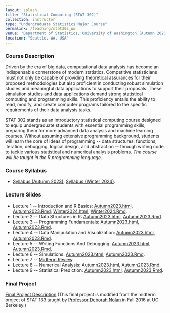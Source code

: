 ```yaml
---
layout: splash
title: "Statistical Computing (STAT 302)"
collection: instructor
type: "Undergraduate Statistics Major Course"
permalink: /teaching/stat302_uw
venue: "Department of Statistics, University of Washington (Autumn 2023)"
location: "Seattle, WA, USA"
---
```


<p></p>

### Course Description

Driven by the era of big data, computational data analysis has become an indispensable cornerstone of modern statistics. Competitive statisticians must not only be capable of providing theoretical assurances for their proposed methodologies but also proficient in conducting robust simulation studies and meaningful data applications to support their proposals. These simulation studies and data applications demand strong statistical computing and programming skills. This proficiency entails the ability to read, modify, and create computer programs tailored to the specific requirements of their data analysis tasks.
	
 STAT 302 stands as an introductory statistical computing course designed to equip undergraduate students with essential programming skills, preparing them for more advanced data analysis and machine learning courses. Without assuming extensive programming background, students will learn the core of ideas of programming -- data structures, functions, iteration, debugging, logical design, and abstraction -- through writing code to tackle various statistical and numerical analysis problems. _The course will be taught in the R programming language_.

### Course Syllabus

- [Syllabus (Autumn 2023)](file_stat302/Syllabus_Aut2023.pdf), [Syllabus (Winter 2024)](file_stat302/Syllabus_Win2024.pdf).

### Lecture Slides

- Lecture 1 -- Introduction and R Basics: [Autumn2023.html](file_stat302/Lectures/Lecture1_Rintro_Aut23.html), [Autumn2023.Rmd](https://raw.githubusercontent.com/zhangyk8/zhangyk8.github.io/master/_teaching/file_stat302/Lectures/Lecture1_Rintro_Aut23.Rmd); [Winter2024.html](file_stat302/Lectures/Lecture1_Rintro.html), [Winter2024.Rmd](https://raw.githubusercontent.com/zhangyk8/zhangyk8.github.io/master/_teaching/file_stat302/Lectures/Lecture1_Rintro.Rmd).
- Lecture 2 -- Data Structures in R: [Autumn2023.html](file_stat302/Lectures/Lecture2_Data_Structures_Aut23.html), [Autumn2023.Rmd](https://raw.githubusercontent.com/zhangyk8/zhangyk8.github.io/master/_teaching/file_stat302/Lectures/Lecture2_Data_Structures_Aut23.Rmd).
- Lecture 3 -- Programming Fundamentals: [Autumn2023.html](file_stat302/Lectures/Lecture3_Programming_Aut23.html), [Autumn2023.Rmd](https://raw.githubusercontent.com/zhangyk8/zhangyk8.github.io/master/_teaching/file_stat302/Lectures/Lecture3_Programming_Aut23.Rmd).
- Lecture 4 -- Data Manipulation and Visualization: [Autumn2023.html](file_stat302/Lectures/Lecture4_Data_Visualization_Aut23.html), [Autumn2023.Rmd](https://raw.githubusercontent.com/zhangyk8/zhangyk8.github.io/master/_teaching/file_stat302/Lectures/Lecture4_Data_Visualization_Aut23.Rmd).
- Lecture 5 -- Writing Functions And Debugging: [Autumn2023.html](file_stat302/Lectures/Lecture5_Function_Debug_Aut23.html), [Autumn2023.Rmd](https://raw.githubusercontent.com/zhangyk8/zhangyk8.github.io/master/_teaching/file_stat302/Lectures/Lecture5_Function_Debug_Aut23.Rmd).
- Lecture 6 -- Simulations: [Autumn2023.html](file_stat302/Lectures/Lecture6_Simulations_Aut23.html), [Autumn2023.Rmd](https://raw.githubusercontent.com/zhangyk8/zhangyk8.github.io/master/_teaching/file_stat302/Lectures/Lecture6_Simulations_Aut23.Rmd).
- Lecture 7 -- [Midterm Review](file_stat302/Lectures/Lecture7_Midterm_review_Aut23.pdf).
- Lecture 8 -- Numerical Analysis: [Autumn2023.html](file_stat302/Lectures/Lecture8_Numerical_Analysis_Aut23.html), [Autumn2023.Rmd](https://raw.githubusercontent.com/zhangyk8/zhangyk8.github.io/master/_teaching/file_stat302/Lectures/Lecture8_Numerical_Analysis_Aut23.Rmd).
- Lecture 9 -- Statistical Prediction: [Autumn2023.html](file_stat302/Lectures/Lecture9_Statistical_Prediction_Aut23.html), [Autumn2023.Rmd](https://raw.githubusercontent.com/zhangyk8/zhangyk8.github.io/master/_teaching/file_stat302/Lectures/Lecture9_Statistical_Prediction_Aut23.Rmd).

### Final Project

[Final Project Description](file_stat302/Lectures/Final_Project.pdf) (This final project is modified from the midterm project of STAT 133 taught by [Professor Deborah Nolan](https://statistics.berkeley.edu/people/deborah-nolan) in Fall 2016 at UC Berkeley.)

